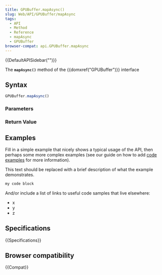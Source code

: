 ```yaml
---
title: GPUBuffer.mapAsync()
slug: Web/API/GPUBuffer/mapAsync
tags:
  - API
  - Method
  - Reference
  - mapAsync
  - GPUBuffer
browser-compat: api.GPUBuffer.mapAsync
---
```

{{DefaultAPISidebar("")}}

The **`mapAsync()`** method of the {{domxref("GPUBuffer")}} interface 

## Syntax

```js
GPUBuffer.mapAsync()
```

### Parameters



### Return Value



## Examples

Fill in a simple example that nicely shows a typical usage of the API, then perhaps some more complex examples (see our guide on how to add [code examples](/en-US/docs/MDN/Contribute/Structures/Code_examples) for more information).

This text should be replaced with a brief description of what the example demonstrates.

```js
my code block
```

And/or include a list of links to useful code samples that live elsewhere:

*   x
*   y
*   z

## Specifications

{{Specifications}}

## Browser compatibility

{{Compat}}

